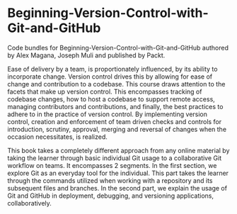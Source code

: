 # Beginning-Version-Control-with-Git-and-GitHub

Code bundles for Beginning-Version-Control-with-Git-and-GitHub authored by Alex Magana, Joseph Muli and published by Packt.

Ease of delivery by a team, is proportionately influenced, by its ability to incorporate change. Version control drives this by allowing for ease of change and contribution to a codebase. This course draws attention to the facets that make up version control. This encompasses tracking of codebase changes, how to host a codebase to support remote access, managing contributors and contributions, and finally, the best practices to adhere to in the practice of version control. By implementing version control, creation and enforcement of team driven checks and controls for introduction, scrutiny, approval, merging and reversal of changes when the occasion necessitates, is realized.

This book takes a completely different approach from any online material by taking the learner through basic individual Git usage to a collaborative Git workflow on teams. It encompasses 2 segments. 
In the first section, we explore Git as an everyday tool for the individual. This part takes the learner through the commands utilized when working with a repository and its subsequent files and branches. In the second part, we explain the usage of Git and GitHub in deployment, debugging, and versioning applications, collaboratively.
